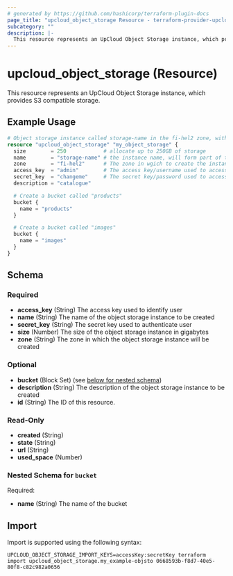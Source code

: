 ```yaml
---
# generated by https://github.com/hashicorp/terraform-plugin-docs
page_title: "upcloud_object_storage Resource - terraform-provider-upcloud"
subcategory: ""
description: |-
  This resource represents an UpCloud Object Storage instance, which provides S3 compatible storage.
---
```


# upcloud_object_storage (Resource)

This resource represents an UpCloud Object Storage instance, which provides S3 compatible storage.

## Example Usage

```terraform
# Object storage instance called storage-name in the fi-hel2 zone, with 2 buckets called "products" and "images".
resource "upcloud_object_storage" "my_object_storage" {
  size        = 250            # allocate up to 250GB of storage
  name        = "storage-name" # the instance name, will form part of the url used to access the storage instance so must conform to host naming rules.
  zone        = "fi-hel2"      # The zone in wgich to create the instance
  access_key  = "admin"        # The access key/username used to access the storage instance
  secret_key  = "changeme"     # The secret key/password used to access the storage instance
  description = "catalogue"

  # Create a bucket called "products"
  bucket {
    name = "products"
  }

  # Create a bucket called "images"
  bucket {
    name = "images"
  }
}
```

<!-- schema generated by tfplugindocs -->
## Schema

### Required

- **access_key** (String) The access key used to identify user
- **name** (String) The name of the object storage instance to be created
- **secret_key** (String) The secret key used to authenticate user
- **size** (Number) The size of the object storage instance in gigabytes
- **zone** (String) The zone in which the object storage instance will be created

### Optional

- **bucket** (Block Set) (see [below for nested schema](#nestedblock--bucket))
- **description** (String) The description of the object storage instance to be created
- **id** (String) The ID of this resource.

### Read-Only

- **created** (String)
- **state** (String)
- **url** (String)
- **used_space** (Number)

<a id="nestedblock--bucket"></a>
### Nested Schema for `bucket`

Required:

- **name** (String) The name of the bucket

## Import

Import is supported using the following syntax:

```shell
UPCLOUD_OBJECT_STORAGE_IMPORT_KEYS=accessKey:secretKey terraform import upcloud_object_storage.my_example-objsto 0668593b-f8d7-40e5-80f8-c82c982a0656
```
